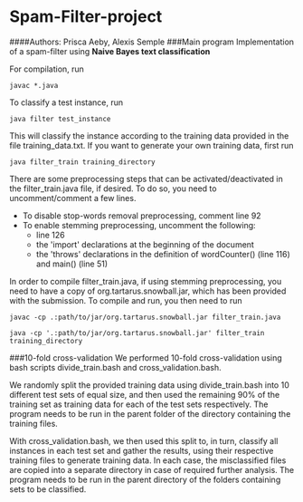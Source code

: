 Spam-Filter-project
===================
####Authors: Prisca Aeby, Alexis Semple
###Main program
Implementation of a spam-filter using **Naive Bayes text classification**

For compilation, run

    javac *.java

To classify a test instance, run

    java filter test_instance

This will classify the instance according to the training data provided in the file training_data.txt. If you want to generate your own training data, first run

    java filter_train training_directory

There are some preprocessing steps that can be activated/deactivated in the filter_train.java file, if desired. To do so, you need to uncomment/comment a few lines.
- To disable stop-words removal preprocessing, comment line 92
- To enable stemming preprocessing, uncomment the following:
  - line 126
  - the 'import' declarations at the beginning of the document
  - the 'throws' declarations in the definition of wordCounter() (line 116) and main() (line 51)

In order to compile filter_train.java, if using stemming preprocessing, you need to have a copy of org.tartarus.snowball.jar, which has been provided with the submission. To compile and run, you then need to run

    javac -cp .:path/to/jar/org.tartarus.snowball.jar filter_train.java

    java -cp '.:path/to/jar/org.tartarus.snowball.jar' filter_train training_directory

###10-fold cross-validation
We performed 10-fold cross-validation using bash scripts divide_train.bash and cross_validation.bash.

We randomly split the provided training data using divide_train.bash into 10 different test sets of equal size, and then used the remaining 90% of the training set as training data for each of the test sets respectively. The program needs to be run in the parent folder of the directory containing the training files.

With cross_validation.bash, we then used this split to, in turn, classify all instances in each test set and gather the results, using their respective training files to generate training data. In each case, the misclassified files are copied into a separate directory in case of required further analysis. The program needs to be run in the parent directory of the folders containing sets to be classified.
